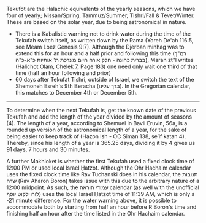 Tekufot are the Halachic equivalents of the yearly seasons, which we have four of yearly; Nissan/Spring, Tammuz/Summer, Tishri/Fall & Tevet/Winter. These are based on the solar year, due to being astronomical in nature.

- There is a Kabalistic warning not to drink water during the time of the Tekufah switch itself, as written down by the Rama (Yoreh De'ah 116:5, see Meam Loez Genesis 9:7). Although the Djerban minhag was to extend this for an hour and a half prior and following this time (רמ"ך בברית כהונה - חלק אורח חיים מערכת ת' אותיות כ"א-כ"ה), Maran zt"l writes (Halichot Olam, Chelek 7, Page 183) one need only wait one third of that time (half an hour following and prior)
- 60 days after Tekufat Tishri, outside of Israel, we switch the text of the Shemoneh Esreh's 9th Beracha (ברך עלינו). In the Gregorian calendar, this matches to December 4th or December 5th.

---

To determine when the next Tekufah is, get the known date of the previous Tekufah and add the length of the year divided by the amount of seasons (4). The length of a year, according to Shemuel in Bavli Eruvin, 56a, is a rounded up version of the astronomical length of a year, for the sake of being easier to keep track of (Hazon Ish - OC Siman 138, se’if katan 4). Thereby, since his length of a year is 365.25 days, dividing it by 4 gives us 91 days, 7 hours and 30 minutes.

A further Makhloket is whether the first Tekufah used a fixed clock time of 12:00 PM or used local Israel Ḥatzot. Although the Ohr Hachaim calendar uses the fixed clock time like Rav Tuchanski does in his calendar, the תנובות שדה (Rav Aharon Boron) takes issue with this due to the arbitrary nature of a 12:00 midpoint. As such, the עמודי הוראה calendar (as well with the unofficial לוח ילקוט יוסף) uses the local Israel Ḥatzot time of 11:39 AM, which is only a -21 minute difference. For the water warning above, it is possible to accommodate both by starting from half an hour before R Boron's time and finishing half an hour after the time listed in the Ohr Hachaim calendar.
